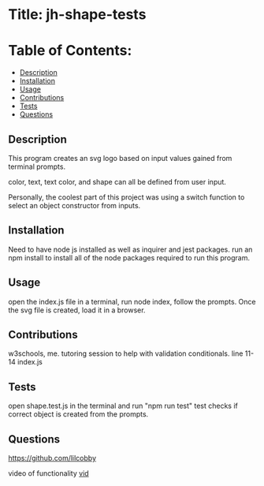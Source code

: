 # Title: jh-shape-tests

# Table of Contents:

- [Description](#description)
- [Installation](#installation)
- [Usage](#usage)
- [Contributions](#contributions)
- [Tests](#tests)
- [Questions](#questions)

## Description

This program creates an svg logo based on input values gained from terminal prompts.

color, text, text color, and shape can all be defined from user input.

Personally, the coolest part of this project was using a switch function to select an object constructor from inputs.

## Installation

Need to have node js installed as well as inquirer and jest packages.
run an npm install to install all of the node packages required to run this program.

## Usage

open the index.js file in a terminal, run node index, follow the prompts. Once the svg file is created, load it in a browser.

## Contributions

w3schools, me.
tutoring session to help with validation conditionals.
line 11-14 index.js

## Tests

open shape.test.js in the terminal and run "npm run test"
test checks if correct object is created from the prompts.

## Questions

https://github.com/lilcobby

video of functionality
[vid](/assets/shape.svg.create.gif.gif)
